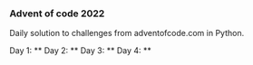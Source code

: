 ### Advent of code 2022

Daily solution to challenges from adventofcode.com in Python.

Day 1: **
Day 2: **
Day 3: **
Day 4: **
